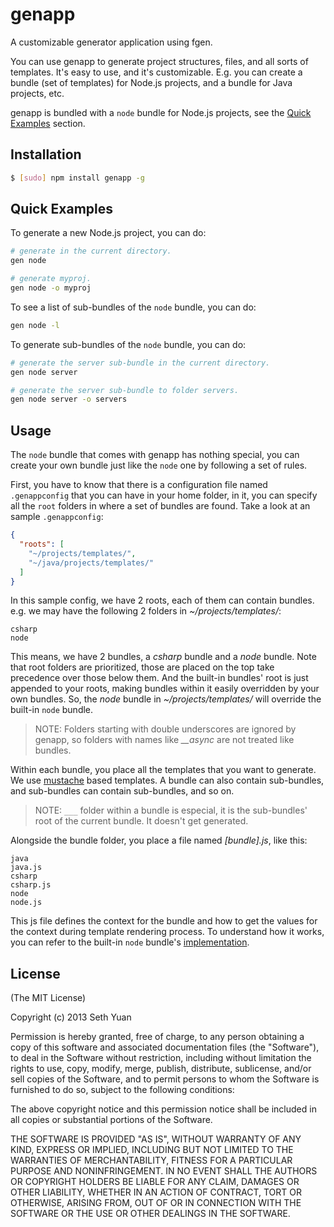 # genapp

A customizable generator application using fgen.

You can use genapp to generate project structures, files, and all sorts of templates. It's easy to use, and it's customizable. E.g. you can create a bundle (set of templates) for Node.js projects, and a bundle for Java projects, etc.

genapp is bundled with a `node` bundle for Node.js projects, see the [Quick Examples](#quick-examples) section.

## Installation

```bash
$ [sudo] npm install genapp -g
```

## Quick Examples

To generate a new Node.js project, you can do:

```bash
# generate in the current directory.
gen node

# generate myproj.
gen node -o myproj
```

To see a list of sub-bundles of the `node` bundle, you can do:
```bash
gen node -l
```

To generate sub-bundles of the `node` bundle, you can do:

```bash
# generate the server sub-bundle in the current directory.
gen node server

# generate the server sub-bundle to folder servers.
gen node server -o servers
```

## Usage

The `node` bundle that comes with genapp has nothing special, you can create your own bundle just like the `node` one by following a set of rules.

First, you have to know that there is a configuration file named `.genappconfig` that you can have in your home folder, in it, you can specify all the `root` folders in where a set of bundles are found. Take a look at an sample `.genappconfig`:

```json
{
  "roots": [
    "~/projects/templates/",
    "~/java/projects/templates/"
  ]
}
```

In this sample config, we have 2 roots, each of them can contain bundles. e.g. we may have the following 2 folders in _~/projects/templates/_:

```
csharp
node
```

This means, we have 2 bundles, a _csharp_ bundle and a _node_ bundle. Note that root folders are prioritized, those are placed on the top take precedence over those below them. And the built-in bundles' root is just appended to your roots, making bundles within it easily overridden by your own bundles. So, the _node_ bundle in _~/projects/templates/_ will override the built-in `node` bundle.

> NOTE: Folders starting with double underscores are ignored by genapp, so folders with names like *__async* are not treated like bundles.

Within each bundle, you place all the templates that you want to generate. We use [mustache](http://mustache.github.com) based templates. A bundle can also contain sub-bundles, and sub-bundles can contain sub-bundles, and so on.

> NOTE: `___` folder within a bundle is especial, it is the sub-bundles' root of the current bundle. It doesn't get generated.

Alongside the bundle folder, you place a file named _[bundle].js_, like this:

```
java
java.js
csharp
csharp.js
node
node.js
```

This js file defines the context for the bundle and how to get the values for the context during template rendering process. To understand how it works, you can refer to the built-in `node` bundle's [implementation](https://github.com/sethyuan/genapp/tree/master/bundles).

## License

(The MIT License)

Copyright (c) 2013 Seth Yuan

Permission is hereby granted, free of charge, to any person obtaining a copy
of this software and associated documentation files (the "Software"), to deal
in the Software without restriction, including without limitation the rights
to use, copy, modify, merge, publish, distribute, sublicense, and/or sell
copies of the Software, and to permit persons to whom the Software is
furnished to do so, subject to the following conditions:

The above copyright notice and this permission notice shall be included in
all copies or substantial portions of the Software.

THE SOFTWARE IS PROVIDED "AS IS", WITHOUT WARRANTY OF ANY KIND, EXPRESS OR
IMPLIED, INCLUDING BUT NOT LIMITED TO THE WARRANTIES OF MERCHANTABILITY,
FITNESS FOR A PARTICULAR PURPOSE AND NONINFRINGEMENT. IN NO EVENT SHALL THE
AUTHORS OR COPYRIGHT HOLDERS BE LIABLE FOR ANY CLAIM, DAMAGES OR OTHER
LIABILITY, WHETHER IN AN ACTION OF CONTRACT, TORT OR OTHERWISE, ARISING FROM,
OUT OF OR IN CONNECTION WITH THE SOFTWARE OR THE USE OR OTHER DEALINGS IN
THE SOFTWARE.

